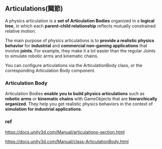 ## Articulations(闗節)
A physics articulation is a **set of Articulation Bodies** organized in a **logical tree**, in which each **parent-child relationship** reflects mutually constrained relative motion.

The main purpose of physics articulations is to **provide a realistic physics behavior** for **industrial** and **commercial non-gaming applications** that involve **joints**. For example, they make it a lot easier than the regular Joints to simulate robotic arms and kinematic chains.

You can configure articulations via the ArticulationBody class, or the corresponding Articulation Body component.


### Articulation Body

Articulation Bodies **enable you to build physics articulations** such as **robotic arms** or **kinematic chains** with GameObjects that are **hierarchically organized**. They help you get realistic physics behaviors in the context of **simulation for industrial applications**.




### ref 
https://docs.unity3d.com/Manual/articulations-section.html

https://docs.unity3d.com/Manual/class-ArticulationBody.html
